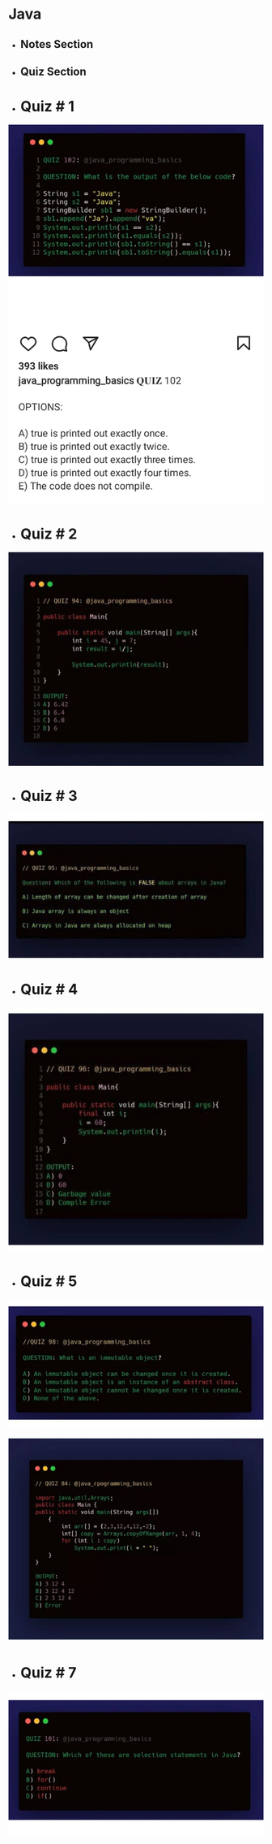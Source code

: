 # Java

- ## Notes Section

- ## Quiz Section

- # Quiz # 1
![Quiz 1](https://github.com/fahadraisfahad/Notes/blob/main/Programming/Java/WhatsApp%20Image%202023-05-21%20at%2011.53.41%20AM.jpeg)

- # Quiz # 2
![Quiz 2](https://github.com/fahadraisfahad/Notes/blob/main/Programming/Java/WhatsApp%20Image%202023-05-24%20at%209.22.59%20PM.jpeg)

- # Quiz # 3
![Quiz 3](https://github.com/fahadraisfahad/Notes/blob/main/Programming/Java/WhatsApp%20Image%202023-05-24%20at%209.22.59%20PM%20(1).jpeg)

- # Quiz # 4
![Quiz 4](https://github.com/fahadraisfahad/Notes/blob/main/Programming/Java/WhatsApp%20Image%202023-05-24%20at%209.23.00%20PM.jpeg)

- # Quiz # 5
![Quiz 5](https://github.com/fahadraisfahad/Notes/blob/main/Programming/Java/WhatsApp%20Image%202023-05-24%20at%209.23.01%20PM.jpeg)

![Quiz 6](https://github.com/fahadraisfahad/Notes/blob/main/Programming/Java/WhatsApp%20Image%202023-05-26%20at%2011.03.47%20PM.jpeg)

- # Quiz # 7
![Quiz 7](https://github.com/fahadraisfahad/Notes/blob/main/Programming/Java/WhatsApp%20Image%202023-05-24%20at%209.23.00%20PM%20(1).jpeg)


